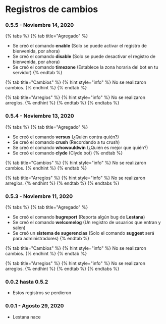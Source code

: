 # Registros de cambios

### 0.5.5 - Noviembre 14, 2020

{% tabs %}
{% tab title="Agregado" %}
* Se creó el comando **enable** \(Solo se puede activar el registro de bienvenida, por ahora\)
* Se creó el comando **disable** \(Solo se puede desactivar el registro de bienvenida, por ahora\)
* Se creó el comando **timezone** \(Establece la zona horaria del bot en tu servidor\)
{% endtab %}

{% tab title="Cambios" %}
{% hint style="info" %}
No se realizaron cambios.
{% endhint %}
{% endtab %}

{% tab title="Arreglos" %}
{% hint style="info" %}
No se realizaron arreglos.
{% endhint %}
{% endtab %}
{% endtabs %}

### 0.5.4 - Noviembre 13, 2020

{% tabs %}
{% tab title="Agregado" %}
* Se creó el comando **versus** \(¿Quién contra quién?\)
* Se creó el comando **crush** \(Recordando a tu crush\)
* Se creó el comando **whowouldwin** \(¿Quién es mejor que quién?\)
* Se creó el comando **clyde** \(Clyde bot\)
{% endtab %}

{% tab title="Cambios" %}
{% hint style="info" %}
No se realizaron cambios.
{% endhint %}
{% endtab %}

{% tab title="Arreglos" %}
{% hint style="info" %}
No se realizaron arreglos.
{% endhint %}
{% endtab %}
{% endtabs %}

### 0.5.3 - Noviembre 11, 2020

{% tabs %}
{% tab title="Agregado" %}
* Se creó el comando **bugreport** \(Reporta algún bug de **Lestana**\)
* Se creó el comando **welcomelog** \(Un registro de usuarios que entran y salen\)
* Se creó un **sistema de sugerencias** \(Solo el comando **suggest** será para administradores\)
{% endtab %}

{% tab title="Cambios" %}
{% hint style="info" %}
No se realizaron cambios.
{% endhint %}
{% endtab %}

{% tab title="Arreglos" %}
{% hint style="info" %}
No se realizaron arreglos.
{% endhint %}
{% endtab %}
{% endtabs %}

### 0.0.2 hasta 0.5.2

* Estos registros se perdieron

### 0.0.1 - Agosto 29, 2020

* Lestana nace

